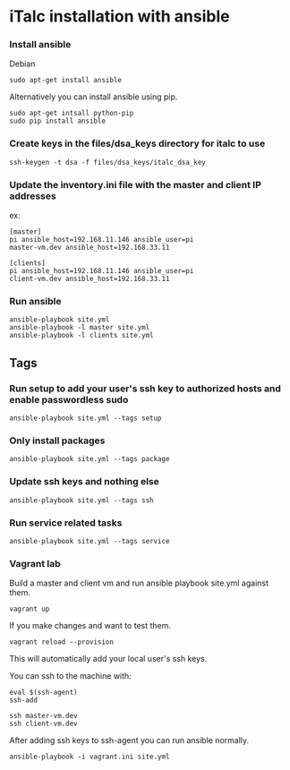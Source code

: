 # iTalc installation with ansible

### Install ansible

Debian
```
sudo apt-get install ansible
```

Alternatively you can install ansible using pip.
```
sudo apt-get intsall python-pip
sudo pip install ansible
```

### Create keys in the files/dsa_keys directory for italc to use

```
ssh-keygen -t dsa -f files/dsa_keys/italc_dsa_key
```

### Update the inventory.ini file with the master and client IP addresses

ex:
```
[master]
pi ansible_host=192.168.11.146 ansible_user=pi
master-vm.dev ansible_host=192.168.33.11

[clients]
pi ansible_host=192.168.11.146 ansible_user=pi
client-vm.dev ansible_host=192.168.33.11
```

### Run ansible

```
ansible-playbook site.yml 
ansible-playbook -l master site.yml 
ansible-playbook -l clients site.yml 
```

## Tags

### Run setup to add your user's ssh key to authorized hosts and enable passwordless sudo
```
ansible-playbook site.yml --tags setup
```

### Only install packages
```
ansible-playbook site.yml --tags package
```

### Update ssh keys and nothing else
```
ansible-playbook site.yml --tags ssh
```

### Run service related tasks
```
ansible-playbook site.yml --tags service
```

### Vagrant lab

Build a master and client vm and run ansible playbook site.yml against them.
```
vagrant up
```

If you make changes and want to test them.
```
vagrant reload --provision
```

This will automatically add your local user's ssh keys.

You can ssh to the machine with:
```
eval $(ssh-agent)
ssh-add

ssh master-vm.dev
ssh client-vm.dev
```

After adding ssh keys to ssh-agent you can run ansible normally.
```
ansible-playbook -i vagrant.ini site.yml
```
